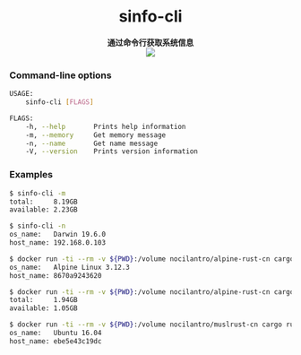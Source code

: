 <h1 align="center">sinfo-cli</h1>
<div align="center">
 <strong>
   通过命令行获取系统信息
 </strong>
</div>
<div align="center">

<img src="https://github.com/Yangzhenzhao/sinfo-cli/workflows/CI/badge.svg" />
 
</div>


### Command-line options


```bash
USAGE:
    sinfo-cli [FLAGS]

FLAGS:
    -h, --help       Prints help information
    -m, --memory     Get memory message
    -n, --name       Get name message
    -V, --version    Prints version information
```

### Examples

```bash
$ sinfo-cli -m
total:     8.19GB
available: 2.23GB

$ sinfo-cli -n
os_name:   Darwin 19.6.0
host_name: 192.168.0.103

$ docker run -ti --rm -v ${PWD}:/volume nocilantro/alpine-rust-cn cargo run --release -- -n
os_name:   Alpine Linux 3.12.3
host_name: 8670a9243620

$ docker run -ti --rm -v ${PWD}:/volume nocilantro/alpine-rust-cn cargo run --release -- -m
total:     1.94GB
available: 1.05GB

$ docker run -ti --rm -v ${PWD}:/volume nocilantro/muslrust-cn cargo run --release -- -n
os_name:   Ubuntu 16.04
host_name: ebe5e43c19dc
```

